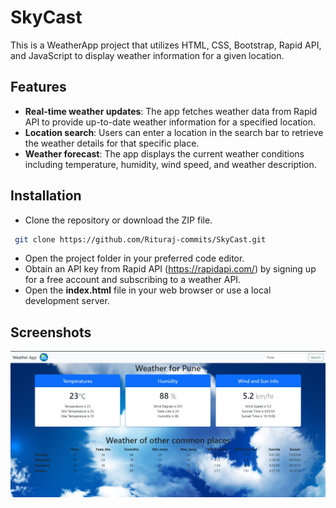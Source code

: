 # SkyCast

This is a WeatherApp project that utilizes HTML, CSS, Bootstrap, Rapid API, and JavaScript to display weather information for a given location.


## Features

- **Real-time weather updates**: The app fetches weather data from Rapid API to provide up-to-date weather information for a specified location.
- **Location search**: Users can enter a location in the search bar to retrieve the weather details for that specific place.
- **Weather forecast**: The app displays the current weather conditions including temperature, humidity, wind speed, and weather description.



## Installation

- Clone the repository or download the ZIP file.

```bash
 git clone https://github.com/Rituraj-commits/SkyCast.git
```
- Open the project folder in your preferred code editor.
- Obtain an API key from Rapid API (https://rapidapi.com/) by signing up for a free account and subscribing to a weather API.
- Open the **index.html** file in your web browser or use a local development server.
## Screenshots

![App Screenshot](app.jpg)
